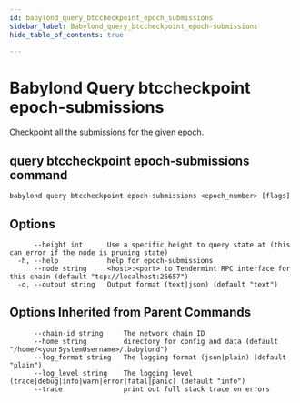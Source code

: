 ```yaml
---
id: babylond_query_btccheckpoint_epoch_submissions
sidebar_label: Babylond_query_btccheckpoint_epoch-submissions
hide_table_of_contents: true

---
```


# Babylond Query btccheckpoint epoch-submissions
Checkpoint all the submissions for the given epoch.
## query btccheckpoint epoch-submissions command
```
babylond query btccheckpoint epoch-submissions <epoch_number> [flags]
```
## Options
```
      --height int      Use a specific height to query state at (this can error if the node is pruning state)
  -h, --help            help for epoch-submissions
      --node string     <host>:<port> to Tendermint RPC interface for this chain (default "tcp://localhost:26657")
  -o, --output string   Output format (text|json) (default "text")
```
## Options Inherited from Parent Commands
```
      --chain-id string     The network chain ID
      --home string         directory for config and data (default "/home/<yourSystemUsername>/.babylond")
      --log_format string   The logging format (json|plain) (default "plain")
      --log_level string    The logging level (trace|debug|info|warn|error|fatal|panic) (default "info")
      --trace               print out full stack trace on errors
```